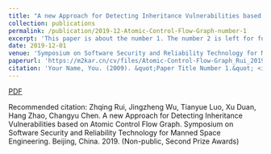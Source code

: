```yaml
---
title: "A new Approach for Detecting Inheritance Vulnerabilities based on Atomic Control Flow Graph"
collection: publications
permalink: /publication/2019-12-Atomic-Control-Flow-Graph-number-1
excerpt: 'This paper is about the number 1. The number 2 is left for future work.'
date: 2019-12-01
venue: 'Symposium on Software Security and Reliability Technology for Manned Space Engineering.'
paperurl: 'https://m2kar.cn/cv/files/Atomic-Control-Flow-Graph_Rui_2019.pdf'
citation: 'Your Name, You. (2009). &quot;Paper Title Number 1.&quot; <i>Journal 1</i>. 1(1).'
---
```


[PDF](https://m2kar.cn/cv/files/Atomic-Control-Flow-Graph_Rui_2019.pdf)

Recommended citation: Zhqing Rui, Jingzheng Wu, Tianyue Luo, Xu Duan, Hang Zhao, Changyu Chen. A new Approach for Detecting Inheritance Vulnerabilities based on Atomic Control Flow Graph. Symposium on Software Security and Reliability Technology for Manned Space Engineering. Beijing, China. 2019. (Non-public, Second Prize Awards) 
